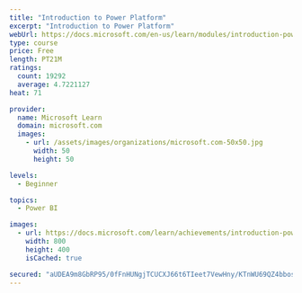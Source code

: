 ```yaml
---
title: "Introduction to Power Platform"
excerpt: "Introduction to Power Platform"
webUrl: https://docs.microsoft.com/en-us/learn/modules/introduction-power-platform/
type: course
price: Free
length: PT21M
ratings:
  count: 19292
  average: 4.7221127
heat: 71

provider:
  name: Microsoft Learn
  domain: microsoft.com
  images:
    - url: /assets/images/organizations/microsoft.com-50x50.jpg
      width: 50
      height: 50

levels:
  - Beginner

topics:
  - Power BI

images:
  - url: https://docs.microsoft.com/learn/achievements/introduction-power-platform-social.png
    width: 800
    height: 400
    isCached: true

secured: "aUDEA9m8GbRP95/0fFnHUNgjTCUCXJ66t6TIeet7VewHny/KTnWU69QZ4bbosgSYwGnZjgWBOLi2HJXmwzfkIMiI4q+7wFq7aG/fI/wFi0Ex5OBJsvXWqMySpS1Cg6ocwWi5mKLH0kUYk0NpmYDGcuUPegksbCIqxPKa/vi00EBGLw5cPpXGNRrz0xrxgcIUKxjywskQccLZZsEwSDMrTc3OdRzcu3xg6s6YodXbzPsc8vgvln7C/1NjslLocYKCYC+xM3hLspexsJOlS4Xw8QwmVDrywsdYtQq057MpPCyxrr5HKSu2njIxbh4/Z05+6TOlbTT11hZJ+k35mdGAOgTETXyNKjvn/zN7v/imVk+2lsiCWr5wmPCxGa08BmA58SF2dWpkpAwlrXvZkHSI7SzIwZgWqw/naeO/kxyxJ5ZNOkFUR3vTpvXHvt+8LkMl;5jt0g3p1RiHAcGuhgrzRow=="
---
```


